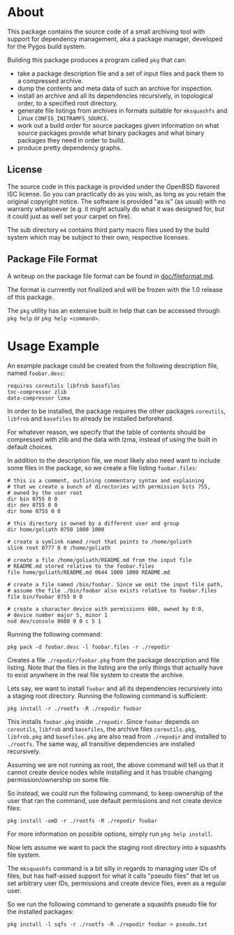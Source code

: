 # About

This package contains the source code of a small archiving tool with support
for dependency management, aka a package manager, developed for the Pygos
build system.

Building this package produces a program called `pkg` that can:

* take a package description file and a set of input files and pack them to
  a compressed archive.
* dump the contents and meta data of such an archive for inspection.
* install an archive and all its dependencies recursively, in topological
  order, to a specified root directory.
* generate file listings from archives in formats suitable for `mksquashfs`
  and Linux `CONFIG_INITRAMFS_SOURCE`.
* work out a build order for source packages given information on what source
  packages provide what binary packages and what binary packages they need in
  order to build.
* produce pretty dependency graphs.

## License

The source code in this package is provided under the OpenBSD flavored ISC
license. So you can practically do as you wish, as long as you retain the
original copyright notice. The software is provided "as is" (as usual) with
no warranty whatsoever (e.g. it might actually do what it was designed for,
but it could just as well set your carpet on fire).

The sub directory `m4` contains third party macro files used by the build
system which may be subject to their own, respective licenses.

## Package File Format

A writeup on the package file format can be found in
[doc/fileformat.md](doc/fileformat.md).

The format is currrently not finalized and will be frozen with the 1.0 release
of this package.

The `pkg` utility has an extensive built in help that can be accessed through
`pkg help` or `pkg help <command>`.


# Usage Example

An example package could be created from the following description file,
named `foobar.desc`:

	requires coreutils libfrob basefiles
	toc-compressor zlib
	data-compressor lzma

In order to be installed, the package requires the other packages `coreutils`,
`libfrob` and `basefiles` to already be installed beforehand.

For whatever reason, we specify that the table of contents should be compressed
with zlib and the data with lzma, instead of using the built in default
choices.

In addition to the description file, we most likely also need want to include
some files in the package, so we create a file listing `foobar.files`:

	# this is a comment, outlining commentary syntax and explaining
	# that we create a bunch of directories with permission bits 755,
	# owned by the user root
	dir bin 0755 0 0
	dir dev 0755 0 0
	dir home 0755 0 0

	# this directory is owned by a different user and group
	dir home/goliath 0750 1000 1000

	# create a symlink named /root that points to /home/goliath
	slink root 0777 0 0 /home/goliath

	# create a file /home/goliath/README.md from the input file
	# README.md stored relative to the foobar.files
	file home/goliath/README.md 0644 1000 1000 README.md

	# create a file named /bin/foobar. Since we omit the input file path,
	# assume the file ./bin/foobar also exists relative to foobar.files
	file bin/foobar 0755 0 0

	# create a character device with permissions 600, owned by 0:0,
	# device number major 5, minor 1
	nod dev/console 0600 0 0 c 5 1

Running the following command:

	pkg pack -d foobar.desc -l foobar.files -r ./repodir

Creates a file `./repodir/foobar.pkg` from the package description and file
listing. Note that the files in the listing are the only things that actually
have to exist anywhere in the real file system to create the archive.

Lets say, we want to install `foobar` and all its dependencies recursively
into a staging root directory. Running the following command is sufficient:

	pkg install -r ./rootfs -R ./repodir foobar

This installs `foobar.pkg` inside `./repodir`. Since `foobar` depends on
`coreutils`, `libfrob` and `basefiles`, the archive files `coreutils.pkg`,
`libfrob.pkg` and `basefiles.pkg` are also read from `./repodir` and
installed to `./rootfs`. The same way, all transitive dependencies are
installed recursively.

Assuming we are not running as root, the above command will tell us that it
cannot create device nodes while installing and it has trouble changing
permission/ownership on some file.

So instead, we could run the following command, to keep ownership of the user
that ran the command, use default permissions and not create device files:

	pkg install -omD -r ./rootfs -R ./repodir foobar

For more information on possible options, simply run `pkg help install`.

Now lets assume we want to pack the staging root directory into a squashfs
file system.

The `mksquashfs` command is a bit silly in regards to managing user IDs of
files, but has half-assed support for what it calls "pseudo files" that let
us set arbitrary user IDs, permissions and create device files, even as a
regular user.

So we run the following command to generate a squashfs pseudo file for the
installed packages:

	pkg install -l sqfs -r ./rootfs -R ./repodir foobar > pseudo.txt
